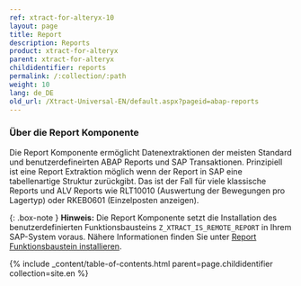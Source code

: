 ```yaml
---
ref: xtract-for-alteryx-10
layout: page
title: Report
description: Reports
product: xtract-for-alteryx
parent: xtract-for-alteryx
childidentifier: reports
permalink: /:collection/:path
weight: 10
lang: de_DE
old_url: /Xtract-Universal-EN/default.aspx?pageid=abap-reports
---
```



### Über die Report Komponente

Die Report Komponente ermöglicht Datenextraktionen der meisten Standard und benutzerdefineirten ABAP Reports und SAP Transaktionen.
Prinzipiell ist eine Report Extraktion möglich wenn der Report in SAP eine tabellenartige Struktur zurückgibt.
Das ist der Fall für viele klassische Reports und ALV Reports wie RLT10010 (Auswertung der Bewegungen pro Lagertyp) oder RKEB0601 (Einzelposten anzeigen).


{: .box-note }
**Hinweis:** Die Report Komponente setzt die Installation des benutzerdefinierten Funktionsbausteins `Z_XTRACT_IS_REMOTE_REPORT` in Ihrem SAP-System voraus. Nähere Informationen finden Sie unter [Report Funktionsbaustein installieren](./sap-customizing#installation-mit-einem-sap-transport).

{% include _content/table-of-contents.html parent=page.childidentifier collection=site.en %}
